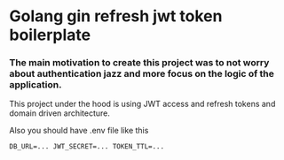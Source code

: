 # Golang gin refresh jwt token boilerplate

### The main motivation to create this project was to not worry about authentication jazz and more focus on the logic of the application.

This project under the hood is using JWT access and refresh tokens and domain driven architecture.

Also you should have .env file like this

`DB_URL=...
JWT_SECRET=...
TOKEN_TTL=...`
